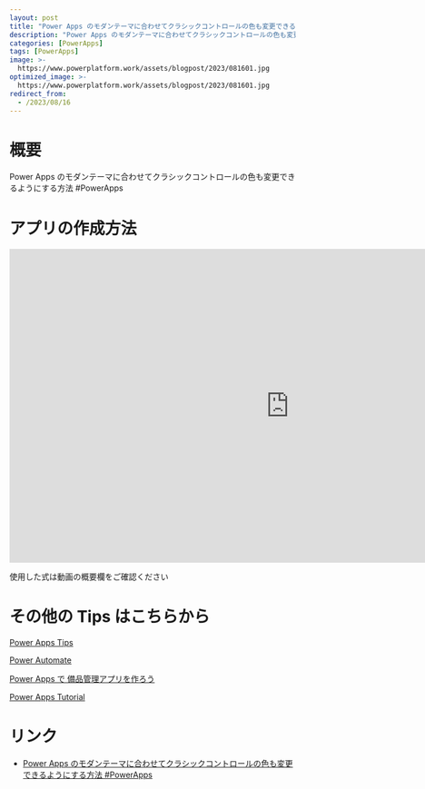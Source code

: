 ```yaml
---
layout: post
title: "Power Apps のモダンテーマに合わせてクラシックコントロールの色も変更できるようにする方法 #PowerApps"
description: "Power Apps のモダンテーマに合わせてクラシックコントロールの色も変更できるようにする方法 #PowerAppsを動画で分かりやすく解説"
categories: [PowerApps]
tags: [PowerApps]
image: >-
  https://www.powerplatform.work/assets/blogpost/2023/081601.jpg
optimized_image: >-
  https://www.powerplatform.work/assets/blogpost/2023/081601.jpg
redirect_from:
  - /2023/08/16
---
```



#  概要

Power Apps のモダンテーマに合わせてクラシックコントロールの色も変更できるようにする方法 #PowerApps


# アプリの作成方法

<iframe width="983" height="553" src="https://www.youtube.com/embed/xTT8HtEPmiQ" title="YouTube video player" frameborder="0" allow="accelerometer; autoplay; clipboard-write; encrypted-media; gyroscope; picture-in-picture" allowfullscreen></iframe>


使用した式は動画の概要欄をご確認ください


# その他の Tips はこちらから

[Power Apps Tips](https://www.youtube.com/watch?v=VrAQf3JQ7yM&list=PLVhFi1fb3DqakSLVMn22DDcySXh9jtzi- )


[Power Automate](https://www.youtube.com/watch?v=-YnJYT0ASEM&list=PLVhFi1fb3Dqbzic6GieqnLFgD3aTj-eHA)


[Power Apps で 備品管理アプリを作ろう](https://www.youtube.com/playlist?list=PLVhFi1fb3DqZM3HKb8Hea6XEL96990Fyn)


[Power Apps Tutorial](https://www.youtube.com/playlist?list=PLVhFi1fb3DqalxpL974VvAJvV4iWoSbe_)


# リンク


- [Power Apps のモダンテーマに合わせてクラシックコントロールの色も変更できるようにする方法 #PowerApps](https://www.youtube.com/watch?v=xTT8HtEPmiQ)

